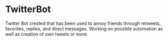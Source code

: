 # TwitterBot
Twitter Bot created that has been used to annoy friends through retweets, favorites, replies, and direct messages. Working on possible automation as well as creation of own tweets or more.

